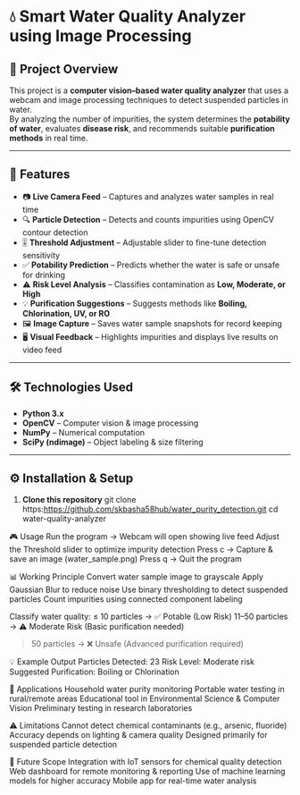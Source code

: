 # 💧 Smart Water Quality Analyzer using Image Processing

## 📌 Project Overview
This project is a **computer vision–based water quality analyzer** that uses a webcam and image processing techniques to detect suspended particles in water.  
By analyzing the number of impurities, the system determines the **potability of water**, evaluates **disease risk**, and recommends suitable **purification methods** in real time.

---

## 🚀 Features
- 📷 **Live Camera Feed** – Captures and analyzes water samples in real time  
- 🔍 **Particle Detection** – Detects and counts impurities using OpenCV contour detection  
- 🎚 **Threshold Adjustment** – Adjustable slider to fine-tune detection sensitivity  
- ✅ **Potability Prediction** – Predicts whether the water is safe or unsafe for drinking  
- ⚠ **Risk Level Analysis** – Classifies contamination as **Low, Moderate, or High**  
- 💡 **Purification Suggestions** – Suggests methods like **Boiling, Chlorination, UV, or RO**  
- 🖼 **Image Capture** – Saves water sample snapshots for record keeping  
- 🖥 **Visual Feedback** – Highlights impurities and displays live results on video feed  

---

## 🛠️ Technologies Used
- **Python 3.x**
- **OpenCV** – Computer vision & image processing  
- **NumPy** – Numerical computation  
- **SciPy (ndimage)** – Object labeling & size filtering  

---

## ⚙️ Installation & Setup

1. **Clone this repository**
   git clone https:https://github.com/skbasha58hub/water_purity_detection.git
   cd water-quality-analyzer
   
🎮 Usage
Run the program → Webcam will open showing live feed
Adjust the Threshold slider to optimize impurity detection
Press c → Capture & save an image (water_sample.png)
Press q → Quit the program

📊 Working Principle
Convert water sample image to grayscale
Apply Gaussian Blur to reduce noise
Use binary thresholding to detect suspended particles
Count impurities using connected component labeling

Classify water quality:
≤ 10 particles → ✅ Potable (Low Risk)
11–50 particles → ⚠ Moderate Risk (Basic purification needed)
> 50 particles → ❌ Unsafe (Advanced purification required)

💡 Example Output
Particles Detected: 23
Risk Level: Moderate risk
Suggested Purification: Boiling or Chlorination

📌 Applications
Household water purity monitoring
Portable water testing in rural/remote areas
Educational tool in Environmental Science & Computer Vision
Preliminary testing in research laboratories

⚠ Limitations
Cannot detect chemical contaminants (e.g., arsenic, fluoride)
Accuracy depends on lighting & camera quality
Designed primarily for suspended particle detection

🔮 Future Scope
Integration with IoT sensors for chemical quality detection
Web dashboard for remote monitoring & reporting
Use of machine learning models for higher accuracy
Mobile app for real-time water analysis
